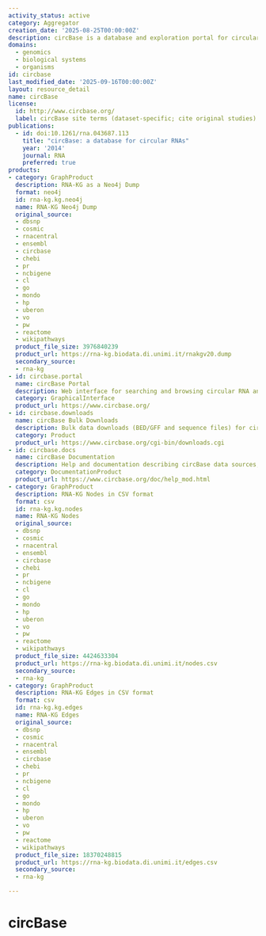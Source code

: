 ```yaml
---
activity_status: active
category: Aggregator
creation_date: '2025-08-25T00:00:00Z'
description: circBase is a database and exploration portal for circular RNAs (circRNAs), aggregating published circRNA detection datasets across multiple species, tissues, and experimental conditions, and providing search, genomic context, expression summaries, and downloadable data plus scripts for circRNA discovery.
domains:
  - genomics
  - biological systems
  - organisms
id: circbase
last_modified_date: '2025-09-16T00:00:00Z'
layout: resource_detail
name: circBase
license:
  id: http://www.circbase.org/
  label: circBase site terms (dataset-specific; cite original studies)
publications:
  - id: doi:10.1261/rna.043687.113
    title: "circBase: a database for circular RNAs"
    year: '2014'
    journal: RNA
    preferred: true
products:
- category: GraphProduct
  description: RNA-KG as a Neo4j Dump
  format: neo4j
  id: rna-kg.kg.neo4j
  name: RNA-KG Neo4j Dump
  original_source:
  - dbsnp
  - cosmic
  - rnacentral
  - ensembl
  - circbase
  - chebi
  - pr
  - ncbigene
  - cl
  - go
  - mondo
  - hp
  - uberon
  - vo
  - pw
  - reactome
  - wikipathways
  product_file_size: 3976840239
  product_url: https://rna-kg.biodata.di.unimi.it/rnakgv20.dump
  secondary_source:
  - rna-kg
- id: circbase.portal
  name: circBase Portal
  description: Web interface for searching and browsing circular RNA annotations across species.
  category: GraphicalInterface
  product_url: https://www.circbase.org/
- id: circbase.downloads
  name: circBase Bulk Downloads
  description: Bulk data downloads (BED/GFF and sequence files) for circular RNAs provided via the downloads CGI page.
  category: Product
  product_url: https://www.circbase.org/cgi-bin/downloads.cgi
- id: circbase.docs
  name: circBase Documentation
  description: Help and documentation describing circBase data sources, identifiers, and usage notes.
  category: DocumentationProduct
  product_url: https://www.circbase.org/doc/help_mod.html
- category: GraphProduct
  description: RNA-KG Nodes in CSV format
  format: csv
  id: rna-kg.kg.nodes
  name: RNA-KG Nodes
  original_source:
  - dbsnp
  - cosmic
  - rnacentral
  - ensembl
  - circbase
  - chebi
  - pr
  - ncbigene
  - cl
  - go
  - mondo
  - hp
  - uberon
  - vo
  - pw
  - reactome
  - wikipathways
  product_file_size: 4424633304
  product_url: https://rna-kg.biodata.di.unimi.it/nodes.csv
  secondary_source:
  - rna-kg
- category: GraphProduct
  description: RNA-KG Edges in CSV format
  format: csv
  id: rna-kg.kg.edges
  name: RNA-KG Edges
  original_source:
  - dbsnp
  - cosmic
  - rnacentral
  - ensembl
  - circbase
  - chebi
  - pr
  - ncbigene
  - cl
  - go
  - mondo
  - hp
  - uberon
  - vo
  - pw
  - reactome
  - wikipathways
  product_file_size: 18370248815
  product_url: https://rna-kg.biodata.di.unimi.it/edges.csv
  secondary_source:
  - rna-kg

---
```

# circBase
